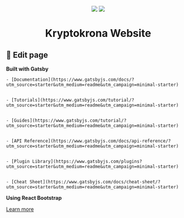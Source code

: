 <p align='center'>
<a href="https://chat.kryptokrona.se"><img src="https://img.shields.io/discord/562673808582901793?label=Discord&logo=Discord&logoColor=white&style=plastic"></a> 
<a href="https://twitter.com/kryptokrona"><img src="https://img.shields.io/twitter/follow/kryptokrona"></a>
</p>
<h1 align="center">
  Kryptokrona Website
</h1>



## 🚀 Edit page

**Built with Gatsby**


    - [Documentation](https://www.gatsbyjs.com/docs/?utm_source=starter&utm_medium=readme&utm_campaign=minimal-starter)


    - [Tutorials](https://www.gatsbyjs.com/tutorial/?utm_source=starter&utm_medium=readme&utm_campaign=minimal-starter)


    - [Guides](https://www.gatsbyjs.com/tutorial/?utm_source=starter&utm_medium=readme&utm_campaign=minimal-starter)


    - [API Reference](https://www.gatsbyjs.com/docs/api-reference/?utm_source=starter&utm_medium=readme&utm_campaign=minimal-starter)


    - [Plugin Library](https://www.gatsbyjs.com/plugins?utm_source=starter&utm_medium=readme&utm_campaign=minimal-starter)


    - [Cheat Sheet](https://www.gatsbyjs.com/docs/cheat-sheet/?utm_source=starter&utm_medium=readme&utm_campaign=minimal-starter)

**Using React Bootstrap**

[Learn more](https://react-bootstrap.github.io/)

